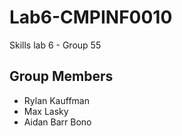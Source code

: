 # Lab6-CMPINF0010
Skills lab 6 - Group 55

## Group Members

* Rylan Kauffman
* Max Lasky
* Aidan Barr Bono
